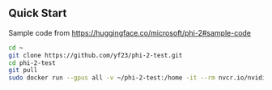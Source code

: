 ## Quick Start
Sample code from https://huggingface.co/microsoft/phi-2#sample-code

```bash
cd ~
git clone https://github.com/yf23/phi-2-test.git
cd phi-2-test
git pull
sudo docker run --gpus all -v ~/phi-2-test:/home -it --rm nvcr.io/nvidia/pytorch:23.09-py3 "python -m pip install git+https://github.com/huggingface/transformers && python3 /home/phi-2-quickstart.py"
```
